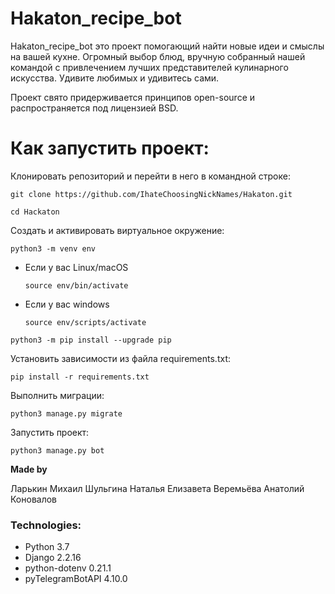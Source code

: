 # Hakaton_recipe_bot 

Hakaton_recipe_bot это проект помогающий найти новые идеи и смыслы на вашей кухне. Огромный выбор блюд, вручную собранный нашей командой с привлечением лучших представителей кулинарного искусства. Удивите любимых и удивитесь сами.

Проект свято придерживается принципов open-source и распространяется под лицензией BSD.

# Как запустить проект:

Клонировать репозиторий и перейти в него в командной строке:
```
git clone https://github.com/IhateChoosingNickNames/Hakaton.git
```
```
cd Hackaton
```

Cоздать и активировать виртуальное окружение:

```
python3 -m venv env
```

* Если у вас Linux/macOS

    ```
    source env/bin/activate
    ```

* Если у вас windows

    ```
    source env/scripts/activate
    ```

```
python3 -m pip install --upgrade pip
```

Установить зависимости из файла requirements.txt:

```
pip install -r requirements.txt
```

Выполнить миграции:

```
python3 manage.py migrate
```

Запустить проект:

```
python3 manage.py bot
```


**Made by**

Ларькин Михаил
Шульгина Наталья
Елизавета Веремьёва
Анатолий Коновалов

### Technologies:
- Python 3.7
- Django 2.2.16
- python-dotenv 0.21.1
- pyTelegramBotAPI 4.10.0
